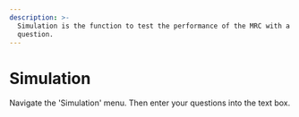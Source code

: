 ```yaml
---
description: >-
  Simulation is the function to test the performance of the MRC with a single
  question.
---
```


# Simulation

Navigate the 'Simulation' menu. Then enter your questions into the text box.

